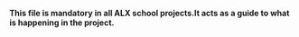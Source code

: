 **This file is mandatory in all ALX school projects.It acts as a guide to what is happening in the project.**
